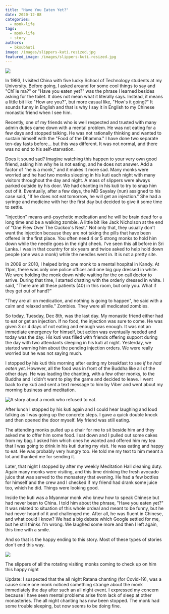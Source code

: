 ```yaml
---
title: "Have You Eaten Yet?"
date: 2020-12-08
categories: 
  - monk-life
tags: 
  - monk-life
  - story
authors: 
  - bksubhuti
image: /images/slippers-kuti.resized.jpg
featured_image: /images/slippers-kuti.resized.jpg
---
```


![](/images/mybowl-nov24-1024x768.jpg)

In 1993, I visited China with five lucky School of Technology students at my University. Before going, I asked around for some cool things to say and "Chī le ma?" or "Have you eaten yet?" was the phrase I learned besides asking for the toilet. It does not mean what it literally says. Instead, it means a little bit like "How are you?", but more casual like, "How's it going?" It sounds funny in English and that is why I say it in English to my Chinese monastic friend when I see him.

Recently, one of my friends who is well respected and trusted with many admin duties came down with a mental problem. He was not eating for a few days and stopped talking. He was not rationally thinking and wanted to sustain himself with the "Food of the Dhamma." I have done two separate ten-day fasts before... but this was different. It was not normal, and there was no end to his self-starvation.

Does it sound sad? Imagine watching this happen to your very own good friend, asking him why he is not eating, and he does not answer. Add a factor of "he is a monk," and it makes it more sad. Many monks were worried and he had two monks sleeping in his kuti each night with many visitors throughout the day and night. A mass of slippers were always parked outside by his door. We had chanting in his kuti to try to snap him out of it. Eventually, after a few days, the MD Sayalay (nun) assigned to his case said, "If he does not eat tomorrow, he will get an injection." She had a syringe and medicine with her the first day but decided to give it some time to settle.

"Injection" means anti-psychotic medication and he will be brain dead for a long time and be a walking zombie. A little bit like Jack Nicholson at the end of "One Flew Over The Cuckoo's Nest." Not only that, they usually don't want the injection because they are not taking the pills that have been offered in the first place. You often need 4 or 5 strong monks to hold him down while the needle goes in the right cheek. I've seen this all before in Sri Lanka. I was in that country for six years and twice asked to help hold down people (one was a monk) while the needles went in. It is not a pretty site.

In 2009 or 2010, I helped bring one monk to a mental hospital in Kandy. At 11pm, there was only one police officer and one big guy dressed in white. We were holding the monk down while waiting for the on call doctor to arrive. During that time, I started chatting with the orderly dressed in white. I said, "There are all these patients (40) in this room, but only you. What if they get out of hand?"

"They are all on medication, and nothing is going to happen", he said with a calm and relaxed smile." Zombies. They were all medicated zombies.

So today, Tuesday, Dec 8th, was the last day. My monastic friend either had to eat or get an injection. If no food, the injection was sure to come. He was given 3 or 4 days of not eating and enough was enough. It was not an immediate emergency for himself, but action was eventually needed and today was the day. His kuti was filled with friends offering support during the day with two attendants sleeping in his kuti at night. Yesterday, we started warning him about the pending injection orders. We were really worried but he was not saying much.

I stopped by his kuti this morning after eating my breakfast to see _if he had eaten yet_. However, all the food was in front of the Buddha like all of the other days. He was leading the chanting, with a few other monks, to the Buddha and I didn't want to play the game and decided to leave. I went back to my kuti and sent a text message to him by Viber and went about my morning business and meditation.

![A story about a monk who refused to eat.](/images/better-eat-edited.jpg)

After lunch I stopped by his kuti again and I could hear laughing and loud talking as I was going up the concrete steps. I gave a quick double knock and then opened the door myself. My friend was still eating.

The attending monks pulled up a chair for me to sit beside him and they asked me to offer him some food. I sat down and I pulled out some cakes from my bag. I asked him which ones he wanted and offered him my tea that I was going to drink in his kuti during my visit. He was eating and happy to eat. He was probably very hungry too. He told me my text to him meant a lot and thanked me for sending it.

Later, that night I stopped by after my weekly Meditation Hall cleaning duty. Again many monks were visiting, and this time drinking the fresh avocado juice that was served to the monastery that evening. He had a few bottles for himself and the crew and I checked if my friend had drank some juice too, which he did. Things were looking good.

Inside the kuti was a Myanmar monk who knew how to speak Chinese but had never been to China. I told him about the phrase, "Have you eaten yet?" It was related to situation of this whole ordeal and meant to be funny, but he had never heard of it and challenged me. After all, he was fluent in Chinese, and what could I know? We had a big debate which Google settled for me, but he still thinks I'm wrong. We laughed some more and then I left again, this time with a smile.

And so that is the happy ending to this story. Most of these types of stories don't end this way.

![](/images/slippers-kuti.resized.jpg)

The slippers of all the rotating visiting monks coming to check up on him this happy night

Update: I suspected that the all night Ratana chanting (for Covid-19), was a cause since one monk noticed something strange about the monk immediately the day after such an all night event. I expressed my concern because I have seen mental problems arise from lack of sleep at other monasteries. The all night chanting has now been stopped. The monk had some trouble sleeping, but now seems to be doing fine.